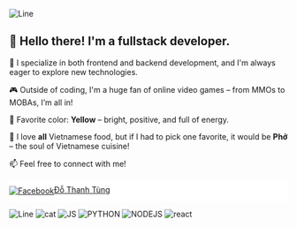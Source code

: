 ![Line](https://user-images.githubusercontent.com/74038190/212284100-561aa473-3905-4a80-b561-0d28506553ee.gif)
## 👋 Hello there! I'm a fullstack developer.

🎯 I specialize in both frontend and backend development, and I'm always eager to explore new technologies.

🎮 Outside of coding, I'm a huge fan of online video games – from MMOs to MOBAs, I’m all in!

💛 Favorite color: **Yellow** – bright, positive, and full of energy.

🍜 I love **all** Vietnamese food, but if I had to pick one favorite, it would be **Phở** – the soul of Vietnamese cuisine!

📫 Feel free to connect with me!
<div>
  <div style="display:flex; align-items: center; height: 40px; background-color: white"> 
    <a href="https://www.facebook.com/thanhtung.bbv" target="_blank">
        <img src="https://cdn-icons-png.flaticon.com/24/733/733547.png" alt="Facebook" style="vertical-align:middle;" />Đỗ Thanh Tùng
    </a>
  </div>
</div>

![Line](https://user-images.githubusercontent.com/74038190/212284100-561aa473-3905-4a80-b561-0d28506553ee.gif)
![cat](https://user-images.githubusercontent.com/74038190/216655848-cf4d7bed-52aa-4740-8c67-1832472051ec.gif)
![JS](https://user-images.githubusercontent.com/74038190/212257454-16e3712e-945a-4ca2-b238-408ad0bf87e6.gif)
![PYTHON](https://user-images.githubusercontent.com/74038190/212257472-08e52665-c503-4bd9-aa20-f5a4dae769b5.gif)
![NODEJS](https://user-images.githubusercontent.com/74038190/212257460-738ff738-247f-4445-a718-cdd0ca76e2db.gif)
![react](https://user-images.githubusercontent.com/74038190/212257467-871d32b7-e401-42e8-a166-fcfd7baa4c6b.gif)



